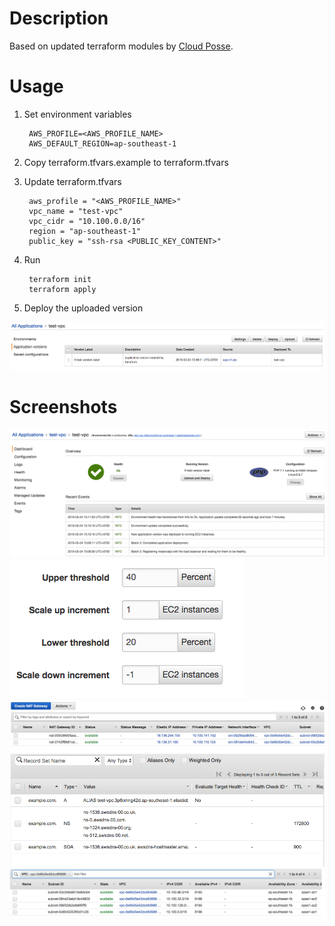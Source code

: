 # Description

Based on updated terraform modules by [Cloud Posse](https://github.com/cloudposse).

# Usage

1. Set environment variables

        AWS_PROFILE=<AWS_PROFILE_NAME>
        AWS_DEFAULT_REGION=ap-southeast-1
2. Copy terraform.tfvars.example to terraform.tfvars
3. Update terraform.tfvars

        aws_profile = "<AWS_PROFILE_NAME>"
        vpc_name = "test-vpc"
        vpc_cidr = "10.100.0.0/16"
        region = "ap-southeast-1"
        public_key = "ssh-rsa <PUBLIC_KEY_CONTENT>"
4. Run

        terraform init
        terraform apply
        
5. Deploy the uploaded version

![](images/deploy.png?raw=true)


# Screenshots

![](images/beanstalk1.png?raw=true)
![](images/beanstalk2.png?raw=true)
![](images/nat.png?raw=true)
![](images/route53.png?raw=true)
![](images/subnets.png?raw=true)
